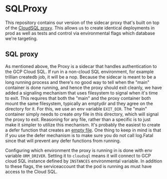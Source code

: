 # SQLProxy

This repository contains our version of the sidecar proxy that's built on top of
the [CloudSQL proxy](gcr.io/cloudsql-docker/gce-proxy:1.27.0). This allows us to
create identical deployments in prod as well as tests and control via
environmental flags which database we're targeting.

## SQL proxy

As mentioned above, the Proxy is a sidecar that handles authentication to
the GCP Cloud SQL. If run in a non-cloud SQL environment, for example trillian
createdb job, it will be a nop. Because the sidecar is meant to be a long
running process and there's no good way to tell when the "main" container is
done running, and hence the proxy should exit cleanly, we have added a signaling
mechanism that uses filesystem to signal when it's time to exit. This requires
that both the "main" and the proxy container both mount the same filesystem,
typically an emptydir and they agree on the directory for it. For this, we use
an env variable `EXIT_DIR`. The "main" container simply needs to create _any_
file in this directory, which will signal the proxy to exit. Reasoning for
any file, rather than a specific is to just make it simpler to utilize this
mechanism. It's probably the easiest to create a defer function that creates
an [empty file](../trillian/cmd/createdb/main.go). One thing to keep
in mind is that if you use the defer mechanism is to make sure you do not call
log.Fatal since that will prevent any defer functions from running.

Configuring which environment the proxy is running in is done with env
variable `ORM_DRIVER`. Setting it to `cloudsql` means it will connect to GCP
cloud SQL instance defined by `INSTANCES` environmental variable. In addition
to these flags, the serviceaccount that the pod is running as must have
access to the Cloud SQL.



